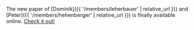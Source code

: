 ---
---

The new paper of [Dominik]({{ '/members/leherbauer' | relative_url }}) and [Peter]({{ '/members/hehenberger' | relative_url }}) is finally available online.
[Check it out!](https://doi.org/10.1016/j.procs.2022.12.321)

